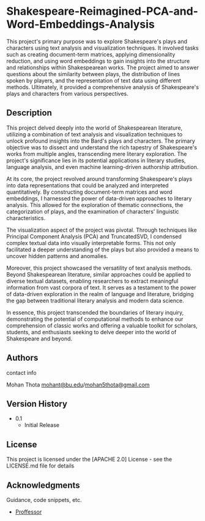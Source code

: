 # Shakespeare-Reimagined-PCA-and-Word-Embeddings-Analysis

This project's primary purpose was to explore Shakespeare's plays and characters using text analysis and visualization techniques. It involved tasks such as creating document-term matrices, applying dimensionality reduction, and using word embeddings to gain insights into the structure and relationships within Shakespearean works. The project aimed to answer questions about the similarity between plays, the distribution of lines spoken by players, and the representation of text data using different methods. Ultimately, it provided a comprehensive analysis of Shakespeare's plays and characters from various perspectives.

## Description

This project delved deeply into the world of Shakespearean literature, utilizing a combination of text analysis and visualization techniques to unlock profound insights into the Bard's plays and characters. The primary objective was to dissect and understand the rich tapestry of Shakespeare's works from multiple angles, transcending mere literary exploration. The project's significance lies in its potential applications in literary studies, language analysis, and even machine learning-driven authorship attribution.

At its core, the project revolved around transforming Shakespeare's plays into data representations that could be analyzed and interpreted quantitatively. By constructing document-term matrices and word embeddings, I harnessed the power of data-driven approaches to literary analysis. This allowed for the exploration of thematic connections, the categorization of plays, and the examination of characters' linguistic characteristics.

The visualization aspect of the project was pivotal. Through techniques like Principal Component Analysis (PCA) and TruncatedSVD, I condensed complex textual data into visually interpretable forms. This not only facilitated a deeper understanding of the plays but also provided a means to uncover hidden patterns and anomalies.

Moreover, this project showcased the versatility of text analysis methods. Beyond Shakespearean literature, similar approaches could be applied to diverse textual datasets, enabling researchers to extract meaningful information from vast corpora of text. It serves as a testament to the power of data-driven exploration in the realm of language and literature, bridging the gap between traditional literary analysis and modern data science.

In essence, this project transcended the boundaries of literary inquiry, demonstrating the potential of computational methods to enhance our comprehension of classic works and offering a valuable toolkit for scholars, students, and enthusiasts seeking to delve deeper into the world of Shakespeare and beyond.



## Authors

contact info

Mohan Thota 
mohant@bu.edu/mohan5thota@gmail.com

## Version History

* 0.1
    * Initial Release

## License

This project is licensed under the [APACHE 2.0] License - see the LICENSE.md file for details

## Acknowledgments

Guidance, code snippets, etc.
* [Proffessor](https://www.bu.edu/cs/profiles/wayne-snyder/)

